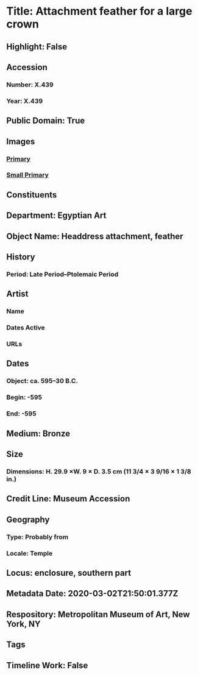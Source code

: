 # Title: Attachment feather for a large crown
## Highlight: False
## Accession
### Number: X.439
### Year: X.439
## Public Domain: True
## Images
### [Primary](https://images.metmuseum.org/CRDImages/eg/original/sfx-439.jpg)
### [Small Primary](https://images.metmuseum.org/CRDImages/eg/web-large/sfx-439.jpg)
## Constituents
## Department: Egyptian Art
## Object Name: Headdress attachment, feather
## History
### Period: Late Period–Ptolemaic Period
## Artist
### Name
### Dates Active
### URLs
## Dates
### Object: ca. 595–30 B.C.
### Begin: -595
### End: -595
## Medium: Bronze
## Size
### Dimensions: H. 29.9 ×W.  9 × D. 3.5 cm (11 3/4 × 3 9/16 × 1 3/8 in.)
## Credit Line: Museum Accession
## Geography
### Type: Probably from
### Locale: Temple
## Locus: enclosure, southern part
## Metadata Date: 2020-03-02T21:50:01.377Z
## Respository: Metropolitan Museum of Art, New York, NY
## Tags
## Timeline Work: False